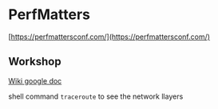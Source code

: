 # PerfMatters

[https://perfmattersconf.com/](https://perfmattersconf.com/)

## Workshop

[Wiki google doc](https://docs.google.com/document/d/1ok9lyjhOfWf12jH_cPFh-ctMJm695HNJM67747kxJ5M/edit?usp=sharing)



shell command `traceroute` to see the network llayers 

